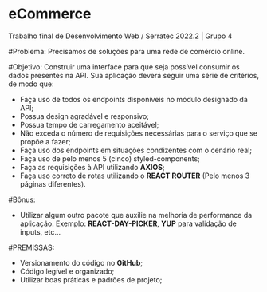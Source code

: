 # eCommerce
Trabalho final de Desenvolvimento Web / Serratec 2022.2 | Grupo 4

#Problema: Precisamos de soluções para uma rede de comércio online.

#Objetivo: Construir uma interface para que seja possível consumir os dados presentes na API. Sua aplicação deverá seguir uma série de critérios, de modo que:

* Faça uso de todos os endpoints disponíveis no módulo designado da API;
* Possua design agradável e responsivo;
* Possua tempo de carregamento aceitável;
* Não exceda o número de requisições necessárias para o serviço que se propõe a fazer;
* Faça uso dos endpoints em situações condizentes com o cenário real;
* Faça uso de pelo menos 5 (cinco) styled-components;
* Faça as requisições à API utilizando **AXIOS**;
* Faça uso correto de rotas utilizando o **REACT ROUTER** (Pelo menos 3 páginas diferentes).

#Bônus:
* Utilizar algum outro pacote que auxilie na melhoria de performance da aplicação. Exemplo:
**REACT-DAY-PICKER**, **YUP** para validação de inputs, etc...

#PREMISSAS:
* Versionamento do código no **GitHub**;
* Código legível e organizado;
* Utilizar boas práticas e padrões de projeto;
